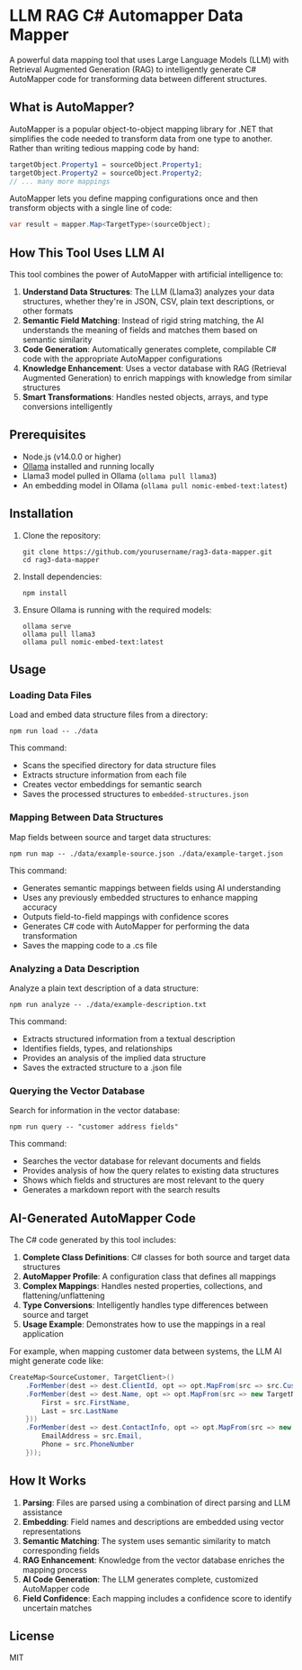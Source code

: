 # LLM RAG C# Automapper Data Mapper

A powerful data mapping tool that uses Large Language Models (LLM) with Retrieval Augmented Generation (RAG) to intelligently generate C# AutoMapper code for transforming data between different structures.

## What is AutoMapper?

AutoMapper is a popular object-to-object mapping library for .NET that simplifies the code needed to transform data from one type to another. Rather than writing tedious mapping code by hand:

```csharp
targetObject.Property1 = sourceObject.Property1;
targetObject.Property2 = sourceObject.Property2;
// ... many more mappings
```

AutoMapper lets you define mapping configurations once and then transform objects with a single line of code:

```csharp
var result = mapper.Map<TargetType>(sourceObject);
```

## How This Tool Uses LLM AI

This tool combines the power of AutoMapper with artificial intelligence to:

1. **Understand Data Structures**: The LLM (Llama3) analyzes your data structures, whether they're in JSON, CSV, plain text descriptions, or other formats
2. **Semantic Field Matching**: Instead of rigid string matching, the AI understands the meaning of fields and matches them based on semantic similarity
3. **Code Generation**: Automatically generates complete, compilable C# code with the appropriate AutoMapper configurations
4. **Knowledge Enhancement**: Uses a vector database with RAG (Retrieval Augmented Generation) to enrich mappings with knowledge from similar structures
5. **Smart Transformations**: Handles nested objects, arrays, and type conversions intelligently

## Prerequisites

- Node.js (v14.0.0 or higher)
- [Ollama](https://ollama.ai/) installed and running locally
- Llama3 model pulled in Ollama (`ollama pull llama3`)
- An embedding model in Ollama (`ollama pull nomic-embed-text:latest`)

## Installation

1. Clone the repository:
   ```
   git clone https://github.com/yourusername/rag3-data-mapper.git
   cd rag3-data-mapper
   ```

2. Install dependencies:
   ```
   npm install
   ```

3. Ensure Ollama is running with the required models:
   ```
   ollama serve
   ollama pull llama3
   ollama pull nomic-embed-text:latest
   ```

## Usage

### Loading Data Files

Load and embed data structure files from a directory:

```
npm run load -- ./data
```

This command:
- Scans the specified directory for data structure files
- Extracts structure information from each file
- Creates vector embeddings for semantic search
- Saves the processed structures to `embedded-structures.json`

### Mapping Between Data Structures

Map fields between source and target data structures:

```
npm run map -- ./data/example-source.json ./data/example-target.json
```

This command:
- Generates semantic mappings between fields using AI understanding
- Uses any previously embedded structures to enhance mapping accuracy
- Outputs field-to-field mappings with confidence scores
- Generates C# code with AutoMapper for performing the data transformation
- Saves the mapping code to a .cs file

### Analyzing a Data Description

Analyze a plain text description of a data structure:

```
npm run analyze -- ./data/example-description.txt
```

This command:
- Extracts structured information from a textual description
- Identifies fields, types, and relationships
- Provides an analysis of the implied data structure
- Saves the extracted structure to a .json file

### Querying the Vector Database

Search for information in the vector database:

```
npm run query -- "customer address fields"
```

This command:
- Searches the vector database for relevant documents and fields
- Provides analysis of how the query relates to existing data structures
- Shows which fields and structures are most relevant to the query
- Generates a markdown report with the search results

## AI-Generated AutoMapper Code

The C# code generated by this tool includes:

1. **Complete Class Definitions**: C# classes for both source and target data structures
2. **AutoMapper Profile**: A configuration class that defines all mappings
3. **Complex Mappings**: Handles nested properties, collections, and flattening/unflattening
4. **Type Conversions**: Intelligently handles type differences between source and target
5. **Usage Example**: Demonstrates how to use the mappings in a real application

For example, when mapping customer data between systems, the LLM AI might generate code like:

```csharp
CreateMap<SourceCustomer, TargetClient>()
    .ForMember(dest => dest.ClientId, opt => opt.MapFrom(src => src.CustomerId))
    .ForMember(dest => dest.Name, opt => opt.MapFrom(src => new TargetName {
        First = src.FirstName,
        Last = src.LastName
    }))
    .ForMember(dest => dest.ContactInfo, opt => opt.MapFrom(src => new ContactInfo {
        EmailAddress = src.Email,
        Phone = src.PhoneNumber
    }));
```

## How It Works

1. **Parsing**: Files are parsed using a combination of direct parsing and LLM assistance
2. **Embedding**: Field names and descriptions are embedded using vector representations
3. **Semantic Matching**: The system uses semantic similarity to match corresponding fields
4. **RAG Enhancement**: Knowledge from the vector database enriches the mapping process
5. **AI Code Generation**: The LLM generates complete, customized AutoMapper code
6. **Field Confidence**: Each mapping includes a confidence score to identify uncertain matches

## License

MIT
